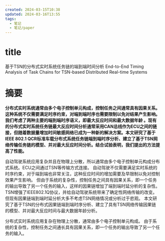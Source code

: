 ```yaml
---
created: 2024-03-15T10:38
updated: 2024-03-16T13:55
tags:
  - 笔记
  - 笔记/paper
---
```

# title
基于TSN的分布式实时系统任务链的端到端时间分析
End-to-End Timing Analysis of Task Chains for TSN-based Distributed Real-time Systems

# 摘要

**分布式实时系统通常由多个电子控制单元构成，控制任务之间通常具有因果关系。这种系统不仅需要满足时序约束，对端到端时序也需要限制以免对结果产生影响。我们考虑了两种主要的端到端时序语义，即最大反应时间和最大数据年龄 。现有的分布式实时系统任务链最大反应时间分析通常采用CAN总线作为ECU之间的链接，但随着数据量增加时间敏感网络已成为一种新的解决方案。本文研究了基于IEEE 802.1 QCR标准车载分布式系统任务链端到端时序分析、建立了基于TSN网络传输任务链的模型、并对最大反应时间分析。结合试验表明，我们提出的方法提高了性能。**



自动驾驶系统应用复杂并且在物理上分散，所以通常由多个电子控制单元构成分布式系统。ECU之间通过TSN等传输方式连接。
自动驾驶不仅需要满足实时系统的时序约束，对于端到端也非常关注，这种反应时间的增加需要及早限制以免对控制效果产生影响。
但由于系统的复杂性，控制任务之间具有因果关系，即一个任务的输出导致了另一个任务的输入，这样的因果链增加了端到端时延分析的复杂性。
TSN增强了IEEE802.1Q协议，并给自动驾驶系统带来了确定性网络传输的改变。
但现有因果链端到端时延分析大多不考虑TSN网络情况或分析过于悲观。
本文研究了基于TSN的分布式因果链端到端时序分析、建立了具有TSN网络传输因果链的模型、并对最大反应时间与最大数据年龄分析。

分布式实时系统应用复杂在物理上分散，通常由多个电子控制单元构成。
由于系统的复杂性，控制任务之间通长具有因果关系，即一个任务的输出导致了另一个任务的输入。
